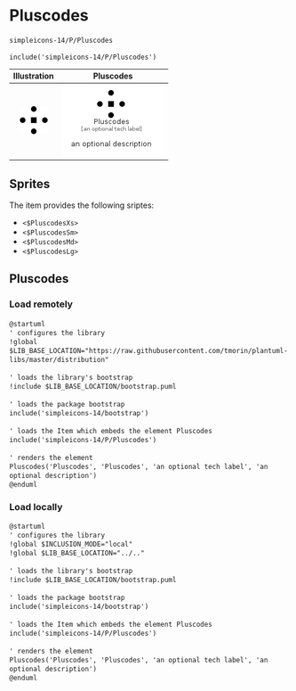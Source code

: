 # Pluscodes


```text
simpleicons-14/P/Pluscodes
```

```text
include('simpleicons-14/P/Pluscodes')
```



| Illustration | Pluscodes |
| :---: | :---: |
| ![illustration for Illustration](../../simpleicons-14/P/Pluscodes.png) | ![illustration for Pluscodes](../../simpleicons-14/P/Pluscodes.Local.png) |



## Sprites
The item provides the following sriptes:

- `<$PluscodesXs>`
- `<$PluscodesSm>`
- `<$PluscodesMd>`
- `<$PluscodesLg>`





## Pluscodes

### Load remotely
```plantuml
@startuml
' configures the library
!global $LIB_BASE_LOCATION="https://raw.githubusercontent.com/tmorin/plantuml-libs/master/distribution"

' loads the library's bootstrap
!include $LIB_BASE_LOCATION/bootstrap.puml

' loads the package bootstrap
include('simpleicons-14/bootstrap')

' loads the Item which embeds the element Pluscodes
include('simpleicons-14/P/Pluscodes')

' renders the element
Pluscodes('Pluscodes', 'Pluscodes', 'an optional tech label', 'an optional description')
@enduml
```

### Load locally
```plantuml
@startuml
' configures the library
!global $INCLUSION_MODE="local"
!global $LIB_BASE_LOCATION="../.."

' loads the library's bootstrap
!include $LIB_BASE_LOCATION/bootstrap.puml

' loads the package bootstrap
include('simpleicons-14/bootstrap')

' loads the Item which embeds the element Pluscodes
include('simpleicons-14/P/Pluscodes')

' renders the element
Pluscodes('Pluscodes', 'Pluscodes', 'an optional tech label', 'an optional description')
@enduml
```

